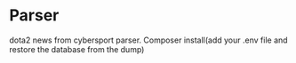 # Parser
dota2 news from cybersport parser.
Composer install(add your .env file and restore the database from the dump)
